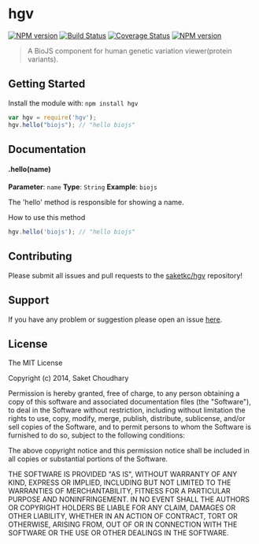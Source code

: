 # hgv

[![NPM version](http://img.shields.io/npm/v/hgv.svg)](https://www.npmjs.org/package/hgv)
[![Build Status](https://secure.travis-ci.org/saketkc/hgv.png?branch=master)](http://travis-ci.org/saketkc/hgv)
[![Coverage Status](https://img.shields.io/coveralls/saketkc/hgv.svg)](https://coveralls.io/r/saketkc/hgv)
[![NPM version](https://badge-me.herokuapp.com/api/npm/hgv.png)](http://badges.enytc.com/for/npm/hgv) 

> A BioJS component for human genetic variation viewer(protein variants).

## Getting Started
Install the module with: `npm install hgv`

```javascript
var hgv = require('hgv');
hgv.hello("biojs"); // "hello biojs"
```

## Documentation

#### .hello(name)

**Parameter**: `name`
**Type**: `String`
**Example**: `biojs`

The 'hello' method is responsible for showing a name.

How to use this method

```javascript
hgv.hello('biojs'); // "hello biojs"
```

## Contributing

Please submit all issues and pull requests to the [saketkc/hgv](http://github.com/saketkc/hgv) repository!

## Support
If you have any problem or suggestion please open an issue [here](https://github.com/saketkc/hgv/issues).

## License 

The MIT License

Copyright (c) 2014, Saket Choudhary

Permission is hereby granted, free of charge, to any person
obtaining a copy of this software and associated documentation
files (the "Software"), to deal in the Software without
restriction, including without limitation the rights to use,
copy, modify, merge, publish, distribute, sublicense, and/or sell
copies of the Software, and to permit persons to whom the
Software is furnished to do so, subject to the following
conditions:

The above copyright notice and this permission notice shall be
included in all copies or substantial portions of the Software.

THE SOFTWARE IS PROVIDED "AS IS", WITHOUT WARRANTY OF ANY KIND,
EXPRESS OR IMPLIED, INCLUDING BUT NOT LIMITED TO THE WARRANTIES
OF MERCHANTABILITY, FITNESS FOR A PARTICULAR PURPOSE AND
NONINFRINGEMENT. IN NO EVENT SHALL THE AUTHORS OR COPYRIGHT
HOLDERS BE LIABLE FOR ANY CLAIM, DAMAGES OR OTHER LIABILITY,
WHETHER IN AN ACTION OF CONTRACT, TORT OR OTHERWISE, ARISING
FROM, OUT OF OR IN CONNECTION WITH THE SOFTWARE OR THE USE OR
OTHER DEALINGS IN THE SOFTWARE.



